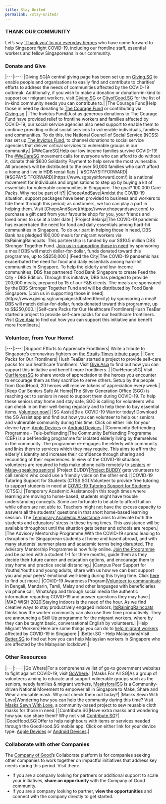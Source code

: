 ```yaml
---
title: Stay United
permalink: /stay-united/
---
```


### THANK OUR COMMUNITY

Let’s say ['Thank you' to our everyday heroes](https://sgunited-appreciation.gov.sg) who have come forward to help Singapore fight COVID-19, including our frontline staff, essential workers and fellow Singaporeans in our community.

### Donate and Give  

|---|:---|
|Giving.SG|A central giving page has been set up on [Giving.SG](https://www.giving.sg/sgunited) to enable people and organisations to easily find and contribute to charities’ efforts to address the needs of communities affected by the COVID-19 outbreak. Additionally, if you wish to make a donation or donation-in-kind to support our migrant workers, visit [Giving.SG](https://www.giving.sg/search?q=migrant%20workers%20center) or [CityofGood.SG](https://cityofgood.sg/sgunited/) for the list of in-kind community needs you can contribute to.|
|The Courage Fund|Help those in need by donating to [The Courage Fund](https://www.comchest.sg/TheCouragefund) or contributing via [Giving.sg](https://www.giving.sg/community-chest/thecouragefund).|
|The Invictus Fund|Just as generous donations to The Courage Fund have provided relief to frontline workers and families affected by COVID-19, our social service agencies also need support to enable them to continue providing critical social services to vulnerable individuals, families and communities. To do this, the National Council of Social Service (NCSS) has set up [The Invictus Fund](https://www.giving.sg/community-chest/TheInvictusFund), to channel donations to social service agencies that deliver critical services to vulnerable groups in our community.|
|#WeCareSG|Help our low income families survive COVID-19! The [#WeCareSG](https://www.giving.sg/south-central-community-family-service-centre-limited/we-care-sg) movement calls for everyone who can afford to do without it, donate their $600 Solidarity Payment to help serve the most vulnerable. All proceeds will be distributed to the over 50,000 families who can't afford a home and live in HDB rental flats.|
|#SGPAYSITFORWARD|[#SGPAYSITFORWARD](https://www.sgpaysitforward.com/) is a national movement for individuals and organisations to step up by buying a kit of essentials for vulnerable communities in Singapore. The goal? 100,000 Care Packs. Why not be part of it?|
|ChopeAndSave|Amidst the COVID-19 situation, support packages have been provided to business and workers to tide them through this period; as customers, we too can play a part in helping them. Visit [ChopeAndSave](https://www.chopeandsave.com) to purchase a gift card from your favourite shop for you, your friends and loved ones to use at a later date.|
|Project Belanja|The COVID-19 pandemic has exacerbated the need for food and daily essentials among hard-hit communities in Singapore. To do our part in helping those in need, DBS Bank has pledged 100,000 meals for migrant workers via ItsRainingRaincoats. This partnership is funded by our S$10.5 million DBS Stronger Together Fund. [Join us in supporting those in need](https://www.giving.sg/campaigns/dbsprojectbelanja) by sponsoring a meal! DBS will match dollar-for-dollar, funds donated toward this programme, up to S$250,000.|
|Feed the City|The COVID-19 pandemic has exacerbated the need for food and daily essentials among hard-hit communities in Singapore. To help the elderly and low-income communities, DBS has partnered Food Bank Singapore to create Feed the City - DBS Edition. Through this initiative, DBS has pledged to provide 200,000 meals, prepared by 15 of our F&B clients. The meals are sponsored by the DBS Stronger Together Fund and will be distributed by Food Bank Singapore. [Join us in supporting those in need](https://www.giving.sg/campaigns/dbsfeedthecity) by sponsoring a meal! DBS will match dollar-for-dollar, funds donated toward this programme, up to S$250,000.|
|Self-care Packs for Our Healthcare Frontliners|Hush TeaBar started a project to provide self-care packs for our healthcare frontliners. Visit [Give.Asia](https://give.asia/campaign/sgunited#/) to find out how you can support this initiative and benefit more frontliners.|

### Volunteer, from Your Home!

|---|:---|
|Support Efforts to Appreciate Frontliners| Write a tribute to Singapore’s coronavirus fighters on [the Straits Times tribute page](https://www.straitstimes.com/multimedia/graphics/2020/02/tribute-coronaviurus-fighters/index.html).|
|Care Packs for Our Frontliners| Hush TeaBar started a project to provide self-care packs for our healthcare frontliners. Visit [Give.Asia](https://give.asia/campaign/sgunited#/) to find out how you can support this initiative and benefit more frontliners. |
|OurHeroesSG| Visit [OurHeroesSG](https://heroes.goodhood.sg/heroes) to share words of appreciation to the heroes you encounter to encourage them as they sacrifice to serve others. Setup by the people from GoodHood, 20 heroes will receive tokens of appreciation every week.|
|Keep Our Seniors Safe At Home|The Silver Generation Office (SGO) is reaching out to seniors in need to support them during COVID-19. To help these seniors stay home and stay safe, SGO is calling for volunteers who can check in on their well-being regularly and to help them to buy essential items. [Volunteer now!](https://www.volunteer.sg/agency/opportunity/details?id=5e7fe522-477d-ea11-a9e4-b23905f5d176&load=yes)|
|SG Assist|Be a COVID-19 Warrior today! Download the SG Assist app and find out how you can volunteer to help our seniors and vulnerable community during this time. Click on either link for your device type: [Apple Devices](https://apps.apple.com/sg/app/sgassist/id1486291146) or [Android Devices](https://play.google.com/store/apps/details?id=com.sgassist&hl=en_SG&fbclid=IwAR0OYG0Jen5-YZOCTL_wUYGNvi-C2gmZ_0F93FML-z_L_46FXQffDLz6hj0).|
|Community Befriending Programme - Tele-befriending|The Community Befriending Programme (CBP) is a befriending programme for isolated elderly living by themselves in the community. The programme re-engages the elderly with community and links them to services which they may require. This aims to affirm the elderly's identity and increase their confidence through sharing and recounting of their experiences. In view of the COVID-19 situation, volunteers are required to help make phone calls remotely to [seniors](https://www.giving.sg/volunteer-event?event_activity_id=37342305) or [Malay-speaking seniors](https://www.giving.sg/volunteer-event?event_activity_id=35591564)|
|Project BUDDY|[Project BUDDY](https://tinyurl.com/projectBuddy-volunteer) gets volunteers to call seniors who could use a friendly voice on the other end.|
|COVID-19 Tutoring Support for Students (CTSS.SG)|Volunteer to provide free tutoring to support students in need at [COVID-19 Tutoring Support for Students](https://www.covidtutoringsupport.weebly.com) (CTSS).|
|Temporary Academic Assistance|In this tough times where learning are moving to home-based, students might have trouble understanding concepts. Some are fortunate to be able to afford tuition while others are not able to. Teachers might not have the excess capacity to answers all the students’ questions in that short home-based learning session. The [Temporary Academic Assistance](https://tinyurl.com/TAAForm) aims to alleviate both the students and educators’ stress in these trying times. This assistance will be available throughout until the situation gets better and schools are reopen.|
|The Advisory Mentorship Programme|With the COVID-19 spread leading to disruptions for Singaporean students at home and based abroad, and with many students’ summer plans and academic terms being disrupted, The Advisory Mentorship Programme is now fully online. [Join the Programme](https://www.advisory.sg/working-professionals/) and be paired with a student 1-1 for three months, guide them as they decide their future career and education options, and encourage them to stay home and practice social distancing.|
|Campus Peer Support for Youths|Youths and young adults, share with us how we can best support you and your peers' emotional well-being during this trying time. Click [here](/media/PSY.jpg/) to find out more.|
|COVID-19 Awareness Program|[Volunteer to communicate](https://www.giving.sg/volunteer-event?event_activity_id=36732249) in Bengali, Mandarin, Tamil, Malay and other languages with beneficiaries via phone call, WhatsApp and through social media the authentic information regarding COVID-19 and answer questions they may have.|
|MAD WISH 2020|Staying indoors is the need of the hour. As we find creative ways to stay productively engaged indoors, [ItsRainingRaincoats](https://sites.google.com/view/madwish2020/home) thinks how the worker community can also use their time productively. They are announcing a Skill Up programme for the migrant workers, where by they can be taught basic, conversational English by volunteers.|
|Help Migrant Workers|Here are some things you can do to [help migrant workers](https://www.youth.sg/Peek-Show/2020/4/What-you-can-do-to-help-migrant-workers-affected-by-COVID-19-in-Singapore) affected by COVID-19 in Singapore |
|Better.SG - Help Malaysians|Visit [Better.SG](https://better.sg/helpmalaysians/) to find out how you can help Malaysian workers in Singapore who are affected by the Malaysian lockdown.|

### Other Resources

|---|:---|
|Go Where|For a comprehensive list of go-to government websites to fight against COVID-19, visit [GoWhere](https://www.gowhere.gov.sg/).|
|Masks For All SG|As a group of volunteers aiming to educate and support vulnerable groups such as the seniors, needy families & migrant workers, [MasksforallSG](https://www.facebook.com/MasksforallSG) is a Community-driven National Movement to empower all in Singapore to Make, Share and Wear a reusable mask. Why not check them out today?|
|Masks Sewn With Love|Wondering how you can help the community during this time? Visit [Masks Sewn With Love](https://www.facebook.com/groups/MasksSewnWithLove/?ref=share), a community-based project to sew reusable cloth masks for those in need.|
|Contribute.SG|Have extra masks and wondering how you can share them? Why not visit [Contribute.SG](https://www.contribute.sg)?|
|GoodHood.SG|Offer to help neighbours with items or services needed through the GoodHood.SG mobile app. Click on either link for your device type: [Apple Devices](https://apps.apple.com/sg/app/goodhood-sg-neighbourhood-app/id1494686562) or [Android Devices](https://play.google.com/store/apps/details?id=sg.goodhood.app&hl=en).|

### Collaborate with other Companies

The [Company of Good](https://www.companyofgood.sg/collaborate)’s Collaborate platform is for companies seeking other companies to work together on impactful initiatives that address key needs during this period. Visit them:
- If you are a company looking for partners or additional support to scale your initiatives, **share an opportunity** with the Company of Good community.
- If you are a company looking to partner, **view the opportunities** and connect with the company directly to get started.
